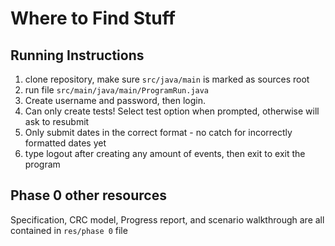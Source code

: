 # Where to Find Stuff
## Running Instructions
1. clone repository, make sure `src/java/main` is marked as sources root 
1. run file `src/main/java/main/ProgramRun.java`
2. Create username and password, then login. 
3. Can only create tests! Select test option when prompted, otherwise
will ask to resubmit
4. Only submit dates in the correct format - no catch for incorrectly formatted dates yet
5. type logout after creating any amount of events, then exit to exit the program

## Phase 0 other resources
Specification, CRC model, Progress report, and scenario walkthrough are all contained in `res/phase 0` file
